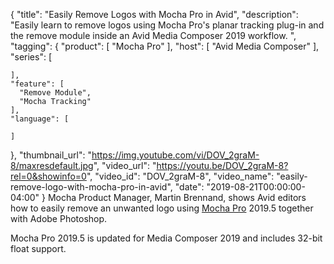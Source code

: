 {
  "title": "Easily Remove Logos with Mocha Pro in Avid",
  "description": "Easily learn to remove logos using Mocha Pro's planar tracking plug-in and the remove module inside an Avid Media Composer 2019 workflow. ",
  "tagging": {
    "product": [
      "Mocha Pro"
    ],
    "host": [
      "Avid Media Composer"
    ],
    "series": [

    ],
    "feature": [
      "Remove Module",
      "Mocha Tracking"
    ],
    "language": [

    ]
  },
  "thumbnail_url": "https://img.youtube.com/vi/DOV_2graM-8/maxresdefault.jpg",
  "video_url": "https://youtu.be/DOV_2graM-8?rel=0&showinfo=0",
  "video_id": "DOV_2graM-8",
  "video_name": "easily-remove-logo-with-mocha-pro-in-avid",
  "date": "2019-08-21T00:00:00-04:00"
}
Mocha Product Manager, Martin Brennand, shows Avid editors how to easily remove an unwanted logo using [Mocha Pro](https://borisfx.com/products/mocha-pro/ "Boris FX Mocha Pro") 2019.5 together with Adobe Photoshop. 

Mocha Pro 2019.5 is updated for Media Composer 2019 and includes 32-bit float support.
